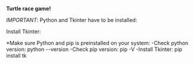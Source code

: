 **Turtle race game!**

*IMPORTANT*:
 Python and Tkinter have to be installed:

Install Tkinter:

*Make sure Python and pip is preinstalled on your system:
 -Check python version: python --version
 -Check pip version: pip -V
 -Install Tkinter: pip install tk
